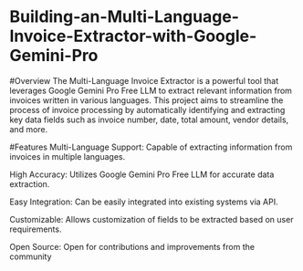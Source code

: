 # Building-an-Multi-Language-Invoice-Extractor-with-Google-Gemini-Pro


#Overview
The Multi-Language Invoice Extractor is a powerful tool that leverages Google Gemini Pro Free LLM to extract relevant information from invoices written in various languages. This project aims to streamline the process of invoice processing by automatically identifying and extracting key data fields such as invoice number, date, total amount, vendor details, and more.

#Features
Multi-Language Support: Capable of extracting information from invoices in multiple languages.

High Accuracy: Utilizes Google Gemini Pro Free LLM for accurate data extraction.

Easy Integration: Can be easily integrated into existing systems via API.

Customizable: Allows customization of fields to be extracted based on user requirements.

Open Source: Open for contributions and improvements from the community
